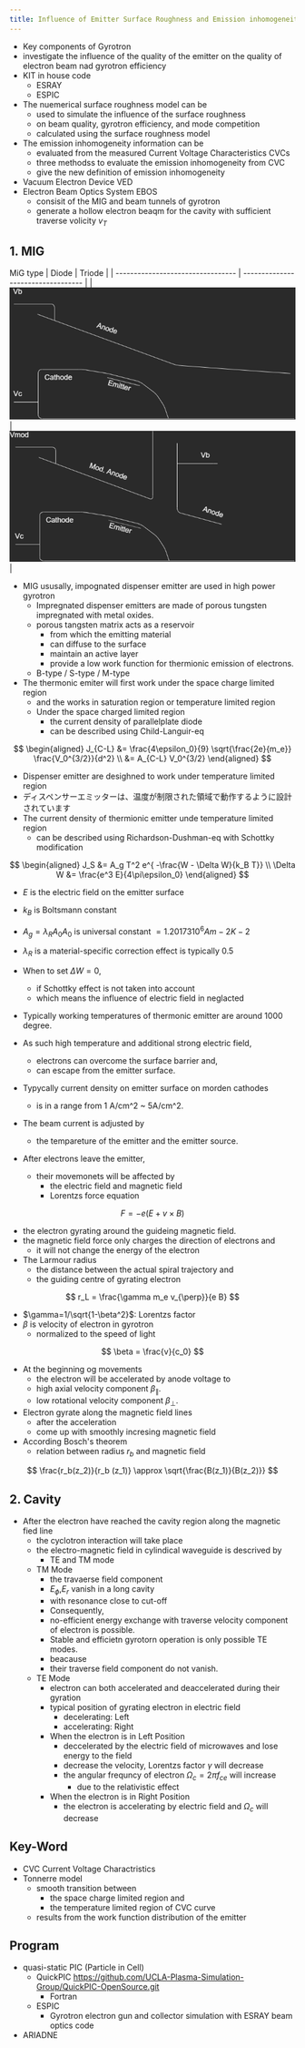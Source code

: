 ```yaml
---
title: Influence of Emitter Surface Roughness and Emission inhomogeneity
---
```


- Key components of Gyrotron
- investigate the influence of the quality of the emitter on the quality of electron beam nad gyrotron efficiency
- KIT in house code
  - ESRAY
  - ESPIC
- The nuemerical surface roughness model can be
  - used to simulate the influence of the surface roughness
  - on beam quality, gyrotron efficiency, and mode competition
  - calculated using the surface roughness model
- The emission inhomogeneity information can be
  - evaluated from the measured Current Voltage Characteristics CVCs
  - three methodss to evaluate the emission inhomogeneity from CVC
  - give the new definition of emission inhomogeneity
- Vacuum Electron Device VED
- Electron Beam Optics System EBOS
  - consisit of the MIG and beam tunnels of gyrotron
  - generate a hollow electron beaqm for the cavity with sufficient traverse volicity $v_{T}$

## 1. MIG

MiG type
| Diode                             | Triode                             |
| --------------------------------- | ---------------------------------- |
| ![pic](img/Diagram-Diode-MIG.png) | ![pic](img/Diagram-Triode-MIG.png) |

- MIG ususally, impognated dispenser emitter are used in high power gyrotron
  - Impregnated dispenser emitters are made of porous tungsten impregnated with metal oxides.
  - porous tangsten matrix acts as a reservoir
    - from which the emitting material
    - can diffuse to the surface
    - maintain an active layer
    - provide a low work function for thermionic emission of electrons.
  - B-type / S-type / M-type
- The thermonic emiter will first work under the space charge limited region
  - and the works in saturation region or temperature limited region
  - Under the space charged limited region
    - the current density of parallelplate diode
    - can be described using Child-Languir-eq

$$ \begin{aligned}
    J_{C-L} &= \frac{4\epsilon_0}{9} \sqrt{\frac{2e}{m_e}} \frac{V_0^{3/2}}{d^2} \\
    &= A_{C-L} V_0^{3/2}
\end{aligned} $$

- Dispenser emitter are desighned to work under temperature limited region
- ディスペンサーエミッターは、温度が制限された領域で動作するように設計されています
- The current density of thermionic emitter unde temperature limited region
  - can be described using Richardson-Dushman-eq with Schottky modification

$$ \begin{aligned}
    J_S &= A_g T^2 e^{ -\frac{W - \Delta W}{k_B T}} \\
    \Delta W &= \frac{e^3 E}{4\pi\epsilon_0}
\end{aligned} $$

- $E$ is the electric field on the emitter surface
- $k_B$ is Boltsmann constant
- $A_g = \lambda_R A_0 A_0$ is universal constant $=1.20173 10^6 Am-2K-2$
- $\lambda_R$ is a material-specific correction effect is typically 0.5
- When to set $\Delta W = 0$,
  - if Schottky effect is not taken into account
  - which means the influence of electric field in neglacted

- Typically working temperatures of thermonic emitter are around 1000 degree.
- As such high temperature and additional strong electric field,
  - electrons can overcome the surface barrier and,
  - can escape from the emitter surface.
- Typycally current density on emitter surface on morden cathodes
  - is in a range from 1 A/cm^2 ~ 5A/cm^2.
- The beam current is adjusted by
  - the tempareture of the emitter and the emitter source.

- After electrons leave the emitter,
  - their movemonets will be affected by
    - the electric field and magnetic field
    - Lorentzs force equation

$$ F = -e (E + v \times B) $$

- the electron gyrating around the guideing magnetic field.
- the magnetic field force only charges the direction of electrons and
  - it will not change the energy of the electron
- The Larmour radius
  - the distance between the actual spiral trajectory and
  - the guiding centre of gyrating electron

$$ r_L = \frac{\gamma m_e v_{\perp}}{e B} $$

- $\gamma=1/\sqrt{1-\beta^2}$: Lorentzs factor
- $\beta$ is velocity of electron in gyrotron
  - normalized to the speed of light

$$ \beta = \frac{v}{c_0} $$

- At the beginning og movements
  - the electron will be accelerated by anode voltage to
  - high axial velocity component $\beta_{\parallel}$.
  - low rotational velocity component $\beta_{\perp}$.
- Electron gyrate along the magnetic field lines
  - after the acceleration
  - come up with smoothly incresing magnetic field
- According Bosch's theorem
  - relation between radius $r_b$ and magnetic field

$$ \frac{r_b(z_2)}{r_b (z_1)} \approx \sqrt{\frac{B(z_1)}{B(z_2)}} $$

## 2. Cavity

- After the electron have reached the cavity region along the magnetic fied line
  - the cyclotron interaction will take place
  - the electro-magnetic field in cylindical waveguide is descrived by
    - TE and TM mode
  - TM Mode
    - the travaerse field component
    - $E_{\phi}$,$E_{r}$ vanish in a long cavity
    - with resonance close to cut-off
    - Consequently,
    - no-efficient energy exchange with traverse velocity component of electron is possible.
    - Stable and efficietn gyrotorn operation is only possible TE modes.
    - beacause
    - their traverse field component do not vanish.
  - TE Mode
    - electron can both accelerated and deaccelerated during their gyration
    - typical position of gyrating electron in electric field
      - decelerating: Left
      - accelerating: Right
    - When the electron is in Left Position
      - deccelerated by the electric field of microwaves and lose energy to the field
      - decrease the velocity, Lorentzs factor $\gamma$ will decrease
      - the angular frequncy of electron $\Omega_c = 2\pi f_{ce}$ will increase
        - due to the relativistic effect
    - When the electron is in Right Position
      - the electron is accelerating by electric field and $\Omega_c$ will decrease

## Key-Word

- CVC Current Voltage Charactristics
- Tonnerre model
  - smooth transition between
    - the space charge limited region and
    - the temperature limited region of CVC curve
  - results from the work function distribution of the emitter

## Program

- quasi-static PIC (Particle in Cell)
  - QuickPIC <https://github.com/UCLA-Plasma-Simulation-Group/QuickPIC-OpenSource.git>
    - Fortran
  - ESPIC
    - Gyrotron electron gun and collector simulation with ESRAY beam optics code
- ARIADNE
